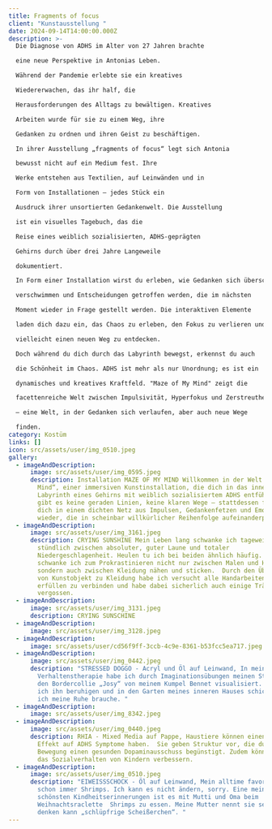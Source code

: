 ```yaml
---
title: Fragments of focus
client: "Kunstausstellung "
date: 2024-09-14T14:00:00.000Z
description: >-
  Die Diagnose von ADHS im Alter von 27 Jahren brachte

  eine neue Perspektive in Antonias Leben.

  Während der Pandemie erlebte sie ein kreatives

  Wiedererwachen, das ihr half, die

  Herausforderungen des Alltags zu bewältigen. Kreatives

  Arbeiten wurde für sie zu einem Weg, ihre

  Gedanken zu ordnen und ihren Geist zu beschäftigen.

  In ihrer Ausstellung „fragments of focus“ legt sich Antonia

  bewusst nicht auf ein Medium fest. Ihre

  Werke entstehen aus Textilien, auf Leinwänden und in

  Form von Installationen – jedes Stück ein

  Ausdruck ihrer unsortierten Gedankenwelt. Die Ausstellung

  ist ein visuelles Tagebuch, das die

  Reise eines weiblich sozialisierten, ADHS-geprägten

  Gehirns durch über drei Jahre Langeweile

  dokumentiert.

  In Form einer Installation wirst du erleben, wie Gedanken sich überschlagen, Ziele

  verschwimmen und Entscheidungen getroffen werden, die im nächsten

  Moment wieder in Frage gestellt werden. Die interaktiven Elemente

  laden dich dazu ein, das Chaos zu erleben, den Fokus zu verlieren und

  vielleicht einen neuen Weg zu entdecken.

  Doch während du dich durch das Labyrinth bewegst, erkennst du auch

  die Schönheit im Chaos. ADHS ist mehr als nur Unordnung; es ist ein

  dynamisches und kreatives Kraftfeld. "Maze of My Mind" zeigt die

  facettenreiche Welt zwischen Impulsivität, Hyperfokus und Zerstreutheit

  – eine Welt, in der Gedanken sich verlaufen, aber auch neue Wege

  finden.
category: Kostüm
links: []
icon: src/assets/user/img_0510.jpeg
gallery:
  - imageAndDescription:
      image: src/assets/user/img_0595.jpeg
      description: Installation MAZE OF MY MIND Willkommen in der Welt von "Maze of My
        Mind“, einer immersiven Kunstinstallation, die dich in das innere
        Labyrinth eines Gehirns mit weiblich sozialisiertem ADHS entführt. Hier
        gibt es keine geraden Linien, keine klaren Wege – stattdessen findest du
        dich in einem dichten Netz aus Impulsen, Gedankenfetzen und Emotionen
        wieder, die in scheinbar willkürlicher Reihenfolge aufeinanderprallen.
  - imageAndDescription:
      image: src/assets/user/img_3161.jpeg
      description: CRYING SUNSHINE Mein Leben lang schwanke ich tageweise oder teils
        stündlich zwischen absoluter, guter Laune und totaler
        Niedergeschlagenheit. Heulen tu ich bei beiden ähnlich häufig. Genauso
        schwanke ich zum Prokrastinieren nicht nur zwischen Malen und Häkeln
        sondern auch zwischen Kleidung nähen und sticken.  Durch den Übergang
        von Kunstobjekt zu Kleidung habe ich versucht alle Handarbeiten die mich
        erfüllen zu verbinden und habe dabei sicherlich auch einige Tränchen
        vergossen.
  - imageAndDescription:
      image: src/assets/user/img_3131.jpeg
      description: CRYING SUNSCHINE
  - imageAndDescription:
      image: src/assets/user/img_3128.jpeg
  - imageAndDescription:
      image: src/assets/user/cd56f9ff-3ccb-4c9e-8361-b53fcc5ea717.jpeg
  - imageAndDescription:
      image: src/assets/user/img_0442.jpeg
      description: "STRESSED DOGGO - Acryl und Öl auf Leinwand, In meiner
        Verhaltenstherapie habe ich durch Imaginationsübungen meinen Stress als
        den Bordercollie „Josy“ von meinem Kumpel Bennet visualisiert. Nun kann
        ich ihn beruhigen und in den Garten meines inneren Hauses schicken, wenn
        ich meine Ruhe brauche. "
  - imageAndDescription:
      image: src/assets/user/img_8342.jpeg
  - imageAndDescription:
      image: src/assets/user/img_0440.jpeg
      description: RHIA - Mixed Media auf Pappe, Haustiere können einen positiven
        Effekt auf ADHS Symptome haben.  Sie geben Struktur vor, die durch
        Bewegung einen gesunden Dopaminausschuss begünstigt. Zudem können Sie
        das Sozialverhalten von Kindern verbessern.
  - imageAndDescription:
      image: src/assets/user/img_0510.jpeg
      description: "EIWEISSSCHOCK - Öl auf Leinwand, Mein alltime favorite food waren
        schon immer Shrimps. Ich kann es nicht ändern, sorry. Eine meiner
        schönsten Kindheitserinnerungen ist es mit Mutti und Oma beim
        Weihnachtsraclette  Shrimps zu essen. Meine Mutter nennt sie seit ich
        denken kann „schlüpfrige Scheißerchen“. "
---
```

